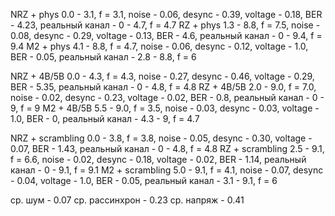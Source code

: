 NRZ + phys 0.0 - 3.1, f = 3.1, noise - 0.06, desync - 0.39, voltage - 0.18, BER - 4.23, реальный канал - 0 - 4.7, f = 4.7
RZ + phys 1.3 - 8.8, f = 7.5, noise - 0.08, desync - 0.29, voltage - 0.13, BER - 4.6, реальный канал - 0 - 9.4, f = 9.4
M2 + phys 4.1 - 8.8, f = 4.7, noise - 0.06, desync - 0.12, voltage - 1.0, BER - 0.05, реальный канал - 2.8 - 8.8, f = 6

NRZ + 4B/5B 0.0 - 4.3, f = 4.3, noise - 0.27, desync - 0.46, voltage - 0.29, BER - 5.35, реальный канал - 0 - 4.8, f = 4.8
RZ + 4B/5B 2.0 - 9.0, f = 7.0, noise - 0.02, desync - 0.23, voltage - 0.02, BER - 0.8, реальный канал - 0 - 9, f = 9
M2 + 4B/5B 5.5 - 9.0, f = 3.5, noise - 0.03, desync - 0.03, voltage - 1.0, BER - 0, реальный канал - 4.3 - 9, f = 4.7

NRZ + scrambling 0.0 - 3.8, f = 3.8, noise - 0.05, desync - 0.30, voltage - 0.07, BER - 1.43, реальный канал - 0 - 4.8, f = 4.8
RZ + scrambling 2.5 - 9.1, f = 6.6, noise - 0.02, desync - 0.18, voltage - 0.02, BER - 1.14, реальный канал - 0 - 9.1, f = 9.1
M2 + scrambling 5.0 - 9.1, f = 4.1, noise - 0.07, desync - 0.04, voltage - 1.0, BER - 0.05, реальный канал - 3.1 - 9.1, f = 6

ср. шум - 0.07
ср. рассинхрон - 0.23
ср. напряж - 0.41